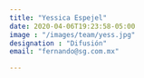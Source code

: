 ```yaml
---
title: "Yessica Espejel"
date: 2020-04-06T19:23:58-05:00
image : "/images/team/yess.jpg"
designation : "Difusión"
email: "fernando@sg.com.mx"

---
```


